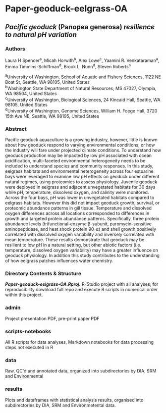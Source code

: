 # Paper-geoduck-eelgrass-OA 
## _Pacific geoduck_ (Panopea generosa) _resilience to natural pH variation_ 

### Authors 

Laura H Spencer<sup>a</sup>, Micah Horwith<sup>b</sup>, Alex Lowe<sup>c</sup>, Yaamini R. Venkataraman<sup>a</sup>, Emma Timmins-Schiffman<sup>d</sup>, Brook L. Nunn<sup>d</sup>, Steven Roberts<sup>a</sup>  

<sup>a</sup>University of Washington, School of Aquatic and Fishery Sciences, 1122 NE Boat St, Seattle, WA 98105, United States   
<sup>b</sup>Washington State Department of Natural Resources, MS 47027, Olympia, WA 98504, United States  
<sup>c</sup>University of Washington, Biological Sciences, 24 Kincaid Hall, Seattle, WA 98105, United States  
<sup>d</sup>University of Washington, Genome Sciences, William H. Foege Hall, 3720 15th Ave NE, Seattle, WA 98195, United States  



### Abstract 

Pacific geoduck aquaculture is a growing industry, however, little is known about how geoduck respond to varying environmental conditions, or how the industry will fare under projected climate conditions. To understand how geoduck production may be impacted by low pH associated with ocean acidification, multi-faceted environmental heterogeneity needs to be included to understand species and community responses. In this study, eelgrass habitats and environmental heterogeneity across four estuarine bays were leveraged to examine low pH effects on geoduck under different natural regimes, using proteomics to assess physiology. Juvenile geoduck were deployed in eelgrass and adjacent unvegetated habitats for 30 days while pH, temperature, dissolved oxygen, and salinity were monitored. Across the four bays, pH was lower in unvegetated habitats compared to eelgrass habitats. However this did not impact geoduck growth, survival, or proteomic abundance patterns in gill tissue. Temperature and dissolved oxygen differences across all locations corresponded to differences in growth and targeted protein abundance patterns. Specifically, three protein abundance levels (trifunctional-enzyme β-subunit, puromycin-sensitive aminopeptidase, and heat shock protein 90-⍺) and shell growth positively correlated with dissolved oxygen variability and inversely correlated with mean temperature. These results demonstrate that geoduck may be resilient to low pH in a natural setting, but other abiotic factors (i.e. temperature, dissolved oxygen variability) may have a greater influence on geoduck physiology. In addition this study contributes to the understanding of how eelgrass patches influences water chemistry. 

### Directory Contents & Structure 

_**Paper-geoduck-eelgrass-OA.Rproj:**_ R-Studio project with all analyses; for reproducibility download full repo and execute R scripts in numerical order within this project. 

### admin
Project presentation PDF, pre-print paper PDF  

### scripts-notebooks
All R scripts for data analyses, Markdown notebooks for data processing steps not executed in R

### data
Raw, QC'd and annotated data, organized into subdirectories by DIA, SRM and Environmental  

### results
Plots and dataframes with statistical analysis results, organised into subdirectories by DIA, SRM and Environmetental data.  


